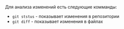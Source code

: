 Для анализа изменений есть следующие комманды:
- `git ststus` - показывает изменения в репозитории
- `git diff` - показывает изменения в файлах